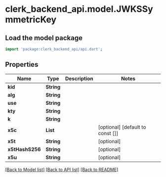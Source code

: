 # clerk_backend_api.model.JWKSSymmetricKey

## Load the model package
```dart
import 'package:clerk_backend_api/api.dart';
```

## Properties
Name | Type | Description | Notes
------------ | ------------- | ------------- | -------------
**kid** | **String** |  | 
**alg** | **String** |  | 
**use** | **String** |  | 
**kty** | **String** |  | 
**k** | **String** |  | 
**x5c** | **List<String>** |  | [optional] [default to const []]
**x5t** | **String** |  | [optional] 
**x5tHashS256** | **String** |  | [optional] 
**x5u** | **String** |  | [optional] 

[[Back to Model list]](../README.md#documentation-for-models) [[Back to API list]](../README.md#documentation-for-api-endpoints) [[Back to README]](../README.md)


